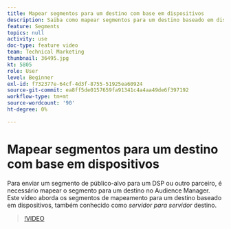 ```yaml
---
title: Mapear segmentos para um destino com base em dispositivos
description: Saiba como mapear segmentos para um destino baseado em dispositivo, também conhecido como destino _servidor para servidor_. Para enviar um segmento de público-alvo para um DSP ou outro parceiro, é necessário mapear o segmento para um destino no Audience Manager.
feature: Segments
topics: null
activity: use
doc-type: feature video
team: Technical Marketing
thumbnail: 36495.jpg
kt: 5805
role: User
level: Beginner
exl-id: f732377e-64cf-4d3f-8755-51925ea60924
source-git-commit: ea8ff5de0157659fa91341c4a4aa49de6f397192
workflow-type: tm+mt
source-wordcount: '90'
ht-degree: 0%

---
```


# Mapear segmentos para um destino com base em dispositivos

Para enviar um segmento de público-alvo para um DSP ou outro parceiro, é necessário mapear o segmento para um destino no Audience Manager. Este vídeo aborda os segmentos de mapeamento para um destino baseado em dispositivos, também conhecido como _servidor para servidor_ destino.

>[!VIDEO](https://video.tv.adobe.com/v/36495/?quality=12&learn=on)
